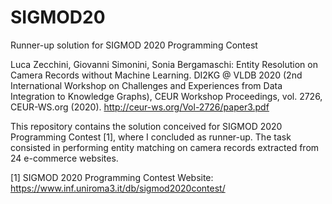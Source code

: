 # SIGMOD20
Runner-up solution for SIGMOD 2020 Programming Contest

Luca Zecchini, Giovanni Simonini, Sonia Bergamaschi: Entity Resolution on Camera Records without Machine Learning. DI2KG @ VLDB 2020 (2nd International Workshop on Challenges and Experiences from Data Integration to Knowledge Graphs), CEUR Workshop Proceedings, vol. 2726, CEUR-WS.org (2020). http://ceur-ws.org/Vol-2726/paper3.pdf

This repository contains the solution conceived for SIGMOD 2020 Programming Contest [1], where I concluded as runner-up.
The task consisted in performing entity matching on camera records extracted from 24 e-commerce websites.

[1] SIGMOD 2020 Programming Contest Website: https://www.inf.uniroma3.it/db/sigmod2020contest/
